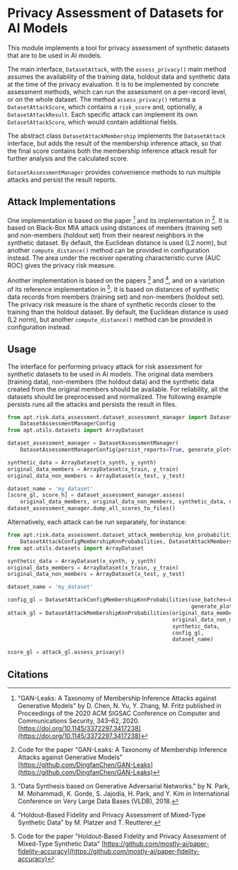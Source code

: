 # Privacy Assessment of Datasets for AI Models

This module implements a tool for privacy assessment of synthetic datasets that are to be used in AI models.

The main interface, ``DatasetAttack``, with the ``assess_privacy()`` main method assumes the availability of the
training data, holdout data and synthetic data at the time of the privacy evaluation.
It is to be implemented by concrete assessment methods, which can run the assessment on a per-record level,
or on the whole dataset.
The method ``assess_privacy()`` returns a ``DatasetAttackScore``, which contains a ``risk_score`` and,
optionally, a ``DatasetAttackResult``. Each specific attack can implement its own ``DatasetAttackScore``, which would
contain additional fields.

The abstract class ``DatasetAttackMembership`` implements the ``DatasetAttack`` interface, but adds the result
of the membership inference attack, so that the final score contains both the membership inference attack result
for further analysis and the calculated score.


``DatasetAssessmentManager`` provides convenience methods to run multiple attacks and persist the result reports.

Attack Implementations
-----------------------

One implementation is based on the paper [^1] and its implementation in [^2]. It is based on Black-Box MIA attack using
distances of members (training set) and non-members (holdout set) from their nearest neighbors in the synthetic dataset.
By default, the Euclidean distance is used (L2 norm), but another ``compute_distance()`` method can be provided in
configuration instead.
The area under the receiver operating characteristic curve (AUC ROC) gives the privacy risk measure.

Another implementation is based on the papers [^3] and [^4], and on a variation of its reference implementation in [^5].
It is based on distances of synthetic data records from members (training set) and non-members (holdout set).
The privacy risk measure is the share of synthetic records closer to the training than the holdout dataset.
By default, the Euclidean distance is used (L2 norm), but another ``compute_distance()`` method can be provided in
configuration instead.

Usage
-----
The interface for performing privacy attack for risk assessment for synthetic datasets to be used in AI models.
The original data members (training data), non-members (the holdout data) and the synthetic data created from the
original members should be available.
For reliability, all the datasets should be preprocessed and normalized.
The following example persists runs all the attacks and persists the result in files.

```python
from apt.risk.data_assessment.dataset_assessment_manager import DatasetAssessmentManager, \
    DatasetAssessmentManagerConfig
from apt.utils.datasets import ArrayDataset

dataset_assessment_manager = DatasetAssessmentManager(
    DatasetAssessmentManagerConfig(persist_reports=True, generate_plots=False))

synthetic_data = ArrayDataset(x_synth, y_synth)
original_data_members = ArrayDataset(x_train, y_train)
original_data_non_members = ArrayDataset(x_test, y_test)

dataset_name = 'my_dataset'
[score_gl, score_h] = dataset_assessment_manager.assess(
    original_data_members, original_data_non_members, synthetic_data, dataset_name)
dataset_assessment_manager.dump_all_scores_to_files()
```

Alternatively, each attack can be run separately, for instance:

```python
from apt.risk.data_assessment.dataset_attack_membership_knn_probabilities import \
    DatasetAttackConfigMembershipKnnProbabilities, DatasetAttackMembershipKnnProbabilities
from apt.utils.datasets import ArrayDataset

synthetic_data = ArrayDataset(x_synth, y_synth)
original_data_members = ArrayDataset(x_train, y_train)
original_data_non_members = ArrayDataset(x_test, y_test)

dataset_name = 'my_dataset'

config_gl = DatasetAttackConfigMembershipKnnProbabilities(use_batches=False,
                                                          generate_plot=False)
attack_gl = DatasetAttackMembershipKnnProbabilities(original_data_members,
                                                    original_data_non_members,
                                                    synthetic_data,
                                                    config_gl,
                                                    dataset_name)

score_gl = attack_gl.assess_privacy()
```

Citations
---------

  [^1]: "GAN-Leaks: A Taxonomy of Membership Inference Attacks against Generative Models" by D. Chen, N. Yu, Y. Zhang, M. Fritz published in Proceedings of the 2020 ACM SIGSAC Conference on Computer and Communications Security, 343–62, 2020. [https://doi.org/10.1145/3372297.3417238](https://doi.org/10.1145/3372297.3417238)

  [^2]: Code for the paper "GAN-Leaks: A Taxonomy of Membership Inference Attacks against Generative Models" [https://github.com/DingfanChen/GAN-Leaks](https://github.com/DingfanChen/GAN-Leaks)

  [^3]: "Data Synthesis based on Generative Adversarial Networks." by N. Park, M. Mohammadi, K. Gorde, S. Jajodia, H. Park, and Y. Kim in International Conference on Very Large Data Bases (VLDB), 2018.

  [^4]: "Holdout-Based Fidelity and Privacy Assessment of Mixed-Type Synthetic Data" by M. Platzer and T. Reutterer.

  [^5]: Code for the paper "Holdout-Based Fidelity and Privacy Assessment of Mixed-Type Synthetic Data" [https://github.com/mostly-ai/paper-fidelity-accuracy](https://github.com/mostly-ai/paper-fidelity-accuracy)
